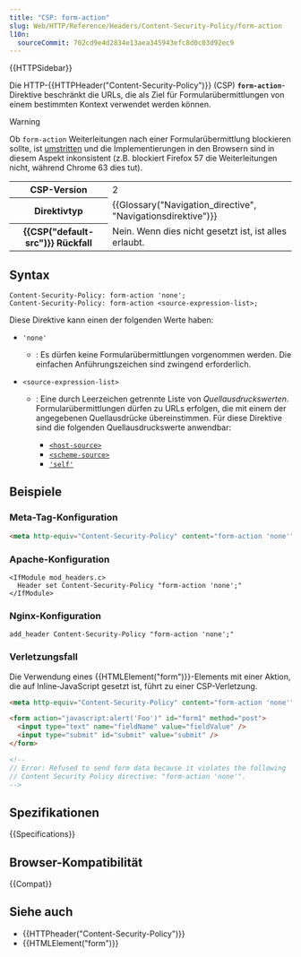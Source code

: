 ```yaml
---
title: "CSP: form-action"
slug: Web/HTTP/Reference/Headers/Content-Security-Policy/form-action
l10n:
  sourceCommit: 702cd9e4d2834e13aea345943efc8d0c03d92ec9
---
```


{{HTTPSidebar}}

Die HTTP-{{HTTPHeader("Content-Security-Policy")}} (CSP) **`form-action`**-Direktive beschränkt die URLs, die als Ziel für Formularübermittlungen von einem bestimmten Kontext verwendet werden können.

> [!WARNING]
> Ob `form-action` Weiterleitungen nach einer Formularübermittlung blockieren sollte, ist [umstritten](https://github.com/w3c/webappsec-csp/issues/8) und die Implementierungen in den Browsern sind in diesem Aspekt inkonsistent (z.B. blockiert Firefox 57 die Weiterleitungen nicht, während Chrome 63 dies tut).

<table class="properties">
  <tbody>
    <tr>
      <th scope="row">CSP-Version</th>
      <td>2</td>
    </tr>
    <tr>
      <th scope="row">Direktivtyp</th>
      <td>{{Glossary("Navigation_directive", "Navigationsdirektive")}}</td>
    </tr>
    <tr>
      <th scope="row">{{CSP("default-src")}} Rückfall</th>
      <td>Nein. Wenn dies nicht gesetzt ist, ist alles erlaubt.</td>
    </tr>
  </tbody>
</table>

## Syntax

```http
Content-Security-Policy: form-action 'none';
Content-Security-Policy: form-action <source-expression-list>;
```

Diese Direktive kann einen der folgenden Werte haben:

- `'none'`
  - : Es dürfen keine Formularübermittlungen vorgenommen werden. Die einfachen Anführungszeichen sind zwingend erforderlich.
- `<source-expression-list>`

  - : Eine durch Leerzeichen getrennte Liste von _Quellausdruckswerten_. Formularübermittlungen dürfen zu URLs erfolgen, die mit einem der angegebenen Quellausdrücke übereinstimmen. Für diese Direktive sind die folgenden Quellausdruckswerte anwendbar:

    - [`<host-source>`](/de/docs/Web/HTTP/Reference/Headers/Content-Security-Policy#host-source)
    - [`<scheme-source>`](/de/docs/Web/HTTP/Reference/Headers/Content-Security-Policy#scheme-source)
    - [`'self'`](/de/docs/Web/HTTP/Reference/Headers/Content-Security-Policy#self)

## Beispiele

### Meta-Tag-Konfiguration

```html
<meta http-equiv="Content-Security-Policy" content="form-action 'none'" />
```

### Apache-Konfiguration

```apacheconf
<IfModule mod_headers.c>
  Header set Content-Security-Policy "form-action 'none';"
</IfModule>
```

### Nginx-Konfiguration

```nginx
add_header Content-Security-Policy "form-action 'none';"
```

### Verletzungsfall

Die Verwendung eines {{HTMLElement("form")}}-Elements mit einer Aktion, die auf Inline-JavaScript gesetzt ist, führt zu einer CSP-Verletzung.

```html example-bad
<meta http-equiv="Content-Security-Policy" content="form-action 'none'" />

<form action="javascript:alert('Foo')" id="form1" method="post">
  <input type="text" name="fieldName" value="fieldValue" />
  <input type="submit" id="submit" value="submit" />
</form>

<!--
// Error: Refused to send form data because it violates the following
// Content Security Policy directive: "form-action 'none'".
-->
```

## Spezifikationen

{{Specifications}}

## Browser-Kompatibilität

{{Compat}}

## Siehe auch

- {{HTTPheader("Content-Security-Policy")}}
- {{HTMLElement("form")}}
